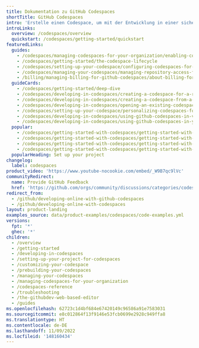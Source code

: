 ```yaml
---
title: Dokumentation zu GitHub Codespaces
shortTitle: GitHub Codespaces
intro: 'Erstelle einen Codespace, um mit der Entwicklung in einer sicheren, konfigurierbaren und dedizierten Entwicklungsumgebung zu beginnen, die wie und wo du es möchtest einsetzbar ist.'
introLinks:
  overview: /codespaces/overview
  quickstart: /codespaces/getting-started/quickstart
featuredLinks:
  guides:
    - /codespaces/managing-codespaces-for-your-organization/enabling-codespaces-for-your-organization
    - /codespaces/getting-started/the-codespace-lifecycle
    - /codespaces/setting-up-your-codespace/configuring-codespaces-for-your-project
    - /codespaces/managing-your-codespaces/managing-repository-access-for-your-codespaces
    - /billing/managing-billing-for-github-codespaces/about-billing-for-codespaces
  guideCards:
    - /codespaces/getting-started/deep-dive
    - /codespaces/developing-in-codespaces/creating-a-codespace-for-a-repository
    - /codespaces/developing-in-codespaces/creating-a-codespace-from-a-template
    - /codespaces/developing-in-codespaces/opening-an-existing-codespace
    - /codespaces/setting-up-your-codespace/personalizing-codespaces-for-your-account
    - /codespaces/developing-in-codespaces/using-github-codespaces-in-visual-studio-code
    - /codespaces/developing-in-codespaces/using-github-codespaces-in-your-jetbrains-ide
  popular:
    - /codespaces/getting-started-with-codespaces/getting-started-with-your-nodejs-project-in-codespaces
    - /codespaces/getting-started-with-codespaces/getting-started-with-your-python-project-in-codespaces
    - /codespaces/getting-started-with-codespaces/getting-started-with-your-java-project-in-codespaces
    - /codespaces/getting-started-with-codespaces/getting-started-with-your-dotnet-project
  popularHeading: Set up your project
changelog:
  label: codespaces
product_video: 'https://www.youtube-nocookie.com/embed/_W9B7qc9lVc'
communityRedirect:
  name: Provide GitHub Feedback
  href: 'https://github.com/orgs/community/discussions/categories/codespaces'
redirect_from:
  - /github/developing-online-with-github-codespaces
  - /github/developing-online-with-codespaces
layout: product-landing
examples_source: data/product-examples/codespaces/code-examples.yml
versions:
  fpt: '*'
  ghec: '*'
children:
  - /overview
  - /getting-started
  - /developing-in-codespaces
  - /setting-up-your-project-for-codespaces
  - /customizing-your-codespace
  - /prebuilding-your-codespaces
  - /managing-your-codespaces
  - /managing-codespaces-for-your-organization
  - /codespaces-reference
  - /troubleshooting
  - /the-githubdev-web-based-editor
  - /guides
ms.openlocfilehash: 62723c1d4bf684e67420149c96586a91e7583031
ms.sourcegitcommit: e8c012864f13f9146e53fcb0699e2928c949ffa8
ms.translationtype: HT
ms.contentlocale: de-DE
ms.lasthandoff: 11/09/2022
ms.locfileid: '148160434'
---
```



